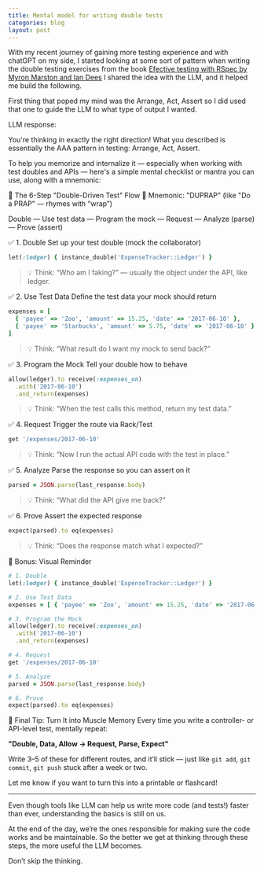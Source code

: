 ```yaml
---
title: Mental model for writing double tests
categories: blog
layout: post
---
```


With my recent journey of gaining more testing experience and with chatGPT on my side, I started looking at some sort of pattern when writing the double testing exercises from the book [Efective testing with RSpec by Myron Marston and Ian Dees](/2025/04/11/effective-testing-with-rspec.html) I shared the idea with the LLM, and it helped me build the following.

First thing that poped my mind was the Arrange, Act, Assert so I did used that one to guide the LLM to what type of output I wanted.

LLM response: 

You're thinking in exactly the right direction! What you described is essentially the AAA pattern in testing: Arrange, Act, Assert.

To help you memorize and internalize it — especially when working with test doubles and APIs — here's a simple mental checklist or mantra you can use, along with a mnemonic:

🔁 The 6-Step "Double-Driven Test" Flow
🧠 Mnemonic: "DUPRAP" (like "Do a PRAP" — rhymes with “wrap”)

Double — Use test data — Program the mock — Request — Analyze (parse) — Prove (assert)

✅ 1. Double
Set up your test double (mock the collaborator)

```ruby
let(:ledger) { instance_double('ExpenseTracker::Ledger') }
```

> 💡 Think: “Who am I faking?” — usually the object under the API, like ledger.

✅ 2. Use Test Data
Define the test data your mock should return

```ruby
expenses = [
  { 'payee' => 'Zoo', 'amount' => 15.25, 'date' => '2017-06-10' },
  { 'payee' => 'Starbucks', 'amount' => 5.75, 'date' => '2017-06-10' }
]
```

> 💡 Think: “What result do I want my mock to send back?”

✅ 3. Program the Mock
Tell your double how to behave

```ruby
allow(ledger).to receive(:expenses_on)
  .with('2017-06-10')
  .and_return(expenses)
```

> 💡 Think: “When the test calls this method, return my test data.”

✅ 4. Request
Trigger the route via Rack/Test

```ruby
get '/expenses/2017-06-10'
```
> 💡 Think: “Now I run the actual API code with the test in place.”

✅ 5. Analyze
Parse the response so you can assert on it

```ruby
parsed = JSON.parse(last_response.body)
```

> 💡 Think: “What did the API give me back?”

✅ 6. Prove
Assert the expected response

```ruby
expect(parsed).to eq(expenses)
```

> 💡 Think: “Does the response match what I expected?”

🧠 Bonus: Visual Reminder
```ruby
# 1. Double
let(:ledger) { instance_double('ExpenseTracker::Ledger') }

# 2. Use Test Data
expenses = [ { 'payee' => 'Zoo', 'amount' => 15.25, 'date' => '2017-06-10' } ]

# 3. Program the Mock
allow(ledger).to receive(:expenses_on)
  .with('2017-06-10')
  .and_return(expenses)

# 4. Request
get '/expenses/2017-06-10'

# 5. Analyze
parsed = JSON.parse(last_response.body)

# 6. Prove
expect(parsed).to eq(expenses)
```
📌 Final Tip: Turn It into Muscle Memory
Every time you write a controller- or API-level test, mentally repeat:

<b>"Double, Data, Allow → Request, Parse, Expect"</b>

Write 3–5 of these for different routes, and it’ll stick — just like `git add`, `git commit`, `git push` stuck after a week or two.

Let me know if you want to turn this into a printable or flashcard!

-----

Even though tools like LLM can help us write more code (and tests!) faster than ever, understanding the basics is still on us. 

At the end of the day, we’re the ones responsible for making sure the code works and be maintainable. So the better we get at thinking through these steps, the more useful the LLM becomes.

Don’t skip the thinking.
